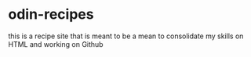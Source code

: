 # odin-recipes
this is a recipe site that is meant to be a mean to consolidate my skills on HTML and working on Github
